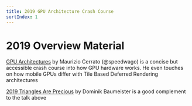 ```yaml
---
title: 2019 GPU Architecture Crash Course
sortIndex: 1
---
```


# 2019 Overview Material

[GPU Architectures](../assets/resources/2019_cerrato_gpu_arch_talk.pdf) by Maurizio Cerrato (@speedwago) is a concise but accessible crash course into how GPU hardware works. He even touches on how mobile GPUs differ with Tile Based Deferred Rendering architectures

[2019 Triangles Are Precious](../assets/resources/2019_baumeister_triangles_are_precious.pdf) by Dominik Baumeister is a good complement to the talk above
